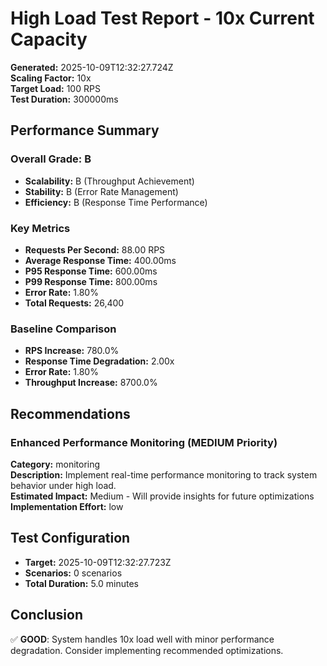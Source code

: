 # High Load Test Report - 10x Current Capacity

**Generated:** 2025-10-09T12:32:27.724Z  
**Scaling Factor:** 10x  
**Target Load:** 100 RPS  
**Test Duration:** 300000ms

## Performance Summary

### Overall Grade: B

- **Scalability:** B (Throughput Achievement)
- **Stability:** B (Error Rate Management)
- **Efficiency:** B (Response Time Performance)

### Key Metrics

- **Requests Per Second:** 88.00 RPS
- **Average Response Time:** 400.00ms
- **P95 Response Time:** 600.00ms
- **P99 Response Time:** 800.00ms
- **Error Rate:** 1.80%
- **Total Requests:** 26,400

### Baseline Comparison

- **RPS Increase:** 780.0%
- **Response Time Degradation:** 2.00x
- **Error Rate:** 1.80%
- **Throughput Increase:** 8700.0%

## Recommendations


### Enhanced Performance Monitoring (MEDIUM Priority)

**Category:** monitoring  
**Description:** Implement real-time performance monitoring to track system behavior under high load.  
**Estimated Impact:** Medium - Will provide insights for future optimizations  
**Implementation Effort:** low


## Test Configuration

- **Target:** 2025-10-09T12:32:27.723Z
- **Scenarios:** 0 scenarios
- **Total Duration:** 5.0 minutes

## Conclusion

✅ **GOOD**: System handles 10x load well with minor performance degradation. Consider implementing recommended optimizations.
